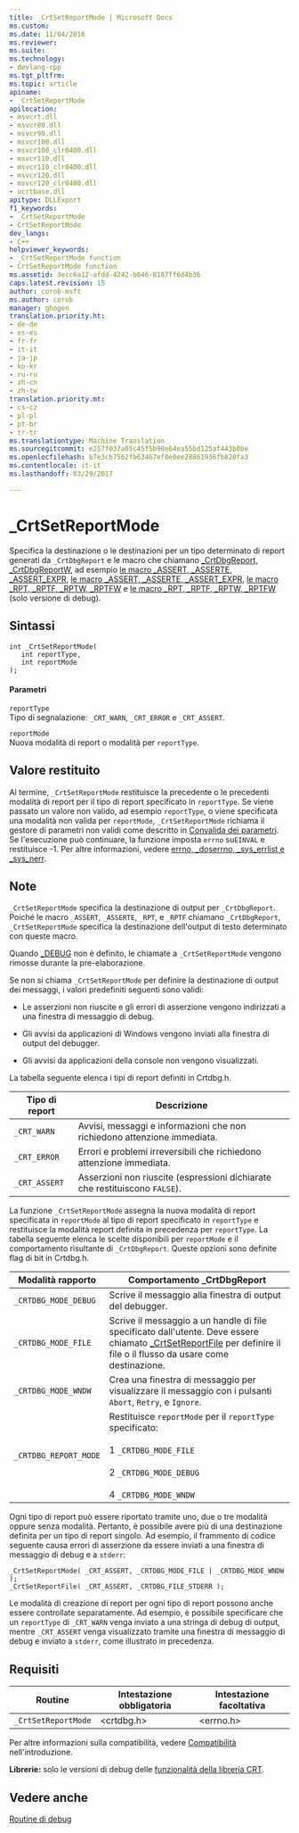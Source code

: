 ```yaml
---
title: _CrtSetReportMode | Microsoft Docs
ms.custom: 
ms.date: 11/04/2016
ms.reviewer: 
ms.suite: 
ms.technology:
- devlang-cpp
ms.tgt_pltfrm: 
ms.topic: article
apiname:
- _CrtSetReportMode
apilocation:
- msvcrt.dll
- msvcr80.dll
- msvcr90.dll
- msvcr100.dll
- msvcr100_clr0400.dll
- msvcr110.dll
- msvcr110_clr0400.dll
- msvcr120.dll
- msvcr120_clr0400.dll
- ucrtbase.dll
apitype: DLLExport
f1_keywords:
- _CrtSetReportMode
- CrtSetReportMode
dev_langs:
- C++
helpviewer_keywords:
- _CrtSetReportMode function
- CrtSetReportMode function
ms.assetid: 3ecc6a12-afdd-4242-b046-8187ff6d4b36
caps.latest.revision: 15
author: corob-msft
ms.author: corob
manager: ghogen
translation.priority.ht:
- de-de
- es-es
- fr-fr
- it-it
- ja-jp
- ko-kr
- ru-ru
- zh-cn
- zh-tw
translation.priority.mt:
- cs-cz
- pl-pl
- pt-br
- tr-tr
ms.translationtype: Machine Translation
ms.sourcegitcommit: e257f037a05c45f5b98e64ea55bd125af443b0be
ms.openlocfilehash: b7e3cb7562fb63467ef0e0ee28861936fb820fa3
ms.contentlocale: it-it
ms.lasthandoff: 03/29/2017

---
```

# <a name="crtsetreportmode"></a>_CrtSetReportMode
Specifica la destinazione o le destinazioni per un tipo determinato di report generati da `_CrtDbgReport` e le macro che chiamano [_CrtDbgReport, _CrtDbgReportW](../../c-runtime-library/reference/crtdbgreport-crtdbgreportw.md), ad esempio [le macro _ASSERT, _ASSERTE, _ASSERT_EXPR](../../c-runtime-library/reference/assert-asserte-assert-expr-macros.md), [le macro _ASSERT, _ASSERTE, _ASSERT_EXPR](../../c-runtime-library/reference/assert-asserte-assert-expr-macros.md), [le macro _RPT, _RPTF, _RPTW, _RPTFW](../../c-runtime-library/reference/rpt-rptf-rptw-rptfw-macros.md) e [le macro _RPT, _RPTF, _RPTW, _RPTFW](../../c-runtime-library/reference/rpt-rptf-rptw-rptfw-macros.md) (solo versione di debug).  
  
## <a name="syntax"></a>Sintassi  
  
```  
int _CrtSetReportMode(   
   int reportType,  
   int reportMode   
);  
```  
  
#### <a name="parameters"></a>Parametri  
 `reportType`  
 Tipo di segnalazione: `_CRT_WARN`, `_CRT_ERROR` e `_CRT_ASSERT`.  
  
 `reportMode`  
 Nuova modalità di report o modalità per `reportType`.  
  
## <a name="return-value"></a>Valore restituito  
 Al termine, `_CrtSetReportMode` restituisce la precedente o le precedenti modalità di report per il tipo di report specificato in `reportType`. Se viene passato un valore non valido, ad esempio `reportType`, o viene specificata una modalità non valida per `reportMode`, `_CrtSetReportMode` richiama il gestore di parametri non validi come descritto in [Convalida dei parametri](../../c-runtime-library/parameter-validation.md). Se l'esecuzione può continuare, la funzione imposta `errno` su`EINVAL` e restituisce -1. Per altre informazioni, vedere [errno, _doserrno, _sys_errlist e _sys_nerr](../../c-runtime-library/errno-doserrno-sys-errlist-and-sys-nerr.md).  
  
## <a name="remarks"></a>Note  
 `_CrtSetReportMode` specifica la destinazione di output per `_CrtDbgReport`. Poiché le macro `_ASSERT`, `_ASSERTE`, `_RPT`, e `_RPTF` chiamano `_CrtDbgReport`, `_CrtSetReportMode` specifica la destinazione dell'output di testo determinato con queste macro.  
  
 Quando [_DEBUG](../../c-runtime-library/debug.md) non è definito, le chiamate a `_CrtSetReportMode` vengono rimosse durante la pre-elaborazione.  
  
 Se non si chiama `_CrtSetReportMode` per definire la destinazione di output dei messaggi, i valori predefiniti seguenti sono validi:  
  
-   Le asserzioni non riuscite e gli errori di asserzione vengono indirizzati a una finestra di messaggio di debug.  
  
-   Gli avvisi da applicazioni di Windows vengono inviati alla finestra di output del debugger.  
  
-   Gli avvisi da applicazioni della console non vengono visualizzati.  
  
 La tabella seguente elenca i tipi di report definiti in Crtdbg.h.  
  
|Tipo di report|Descrizione|  
|-----------------|-----------------|  
|`_CRT_WARN`|Avvisi, messaggi e informazioni che non richiedono attenzione immediata.|  
|`_CRT_ERROR`|Errori e problemi irreversibili che richiedono attenzione immediata.|  
|`_CRT_ASSERT`|Asserzioni non riuscite (espressioni dichiarate che restituiscono `FALSE`).|  
  
 La funzione `_CrtSetReportMode` assegna la nuova modalità di report specificata in `reportMode` al tipo di report specificato in `reportType` e restituisce la modalità report definita in precedenza per `reportType`. La tabella seguente elenca le scelte disponibili per `reportMode` e il comportamento risultante di `_CrtDbgReport`. Queste opzioni sono definite flag di bit in Crtdbg.h.  
  
|Modalità rapporto|Comportamento _CrtDbgReport|  
|-----------------|-----------------------------|  
|`_CRTDBG_MODE_DEBUG`|Scrive il messaggio alla finestra di output del debugger.|  
|`_CRTDBG_MODE_FILE`|Scrive il messaggio a un handle di file specificato dall'utente. Deve essere chiamato [_CrtSetReportFile](../../c-runtime-library/reference/crtsetreportfile.md) per definire il file o il flusso da usare come destinazione.|  
|`_CRTDBG_MODE_WNDW`|Crea una finestra di messaggio per visualizzare il messaggio con i pulsanti `Abort`, `Retry`, e `Ignore`.|  
|`_CRTDBG_REPORT_MODE`|Restituisce `reportMode` per il `reportType` specificato:<br /><br /> 1   `_CRTDBG_MODE_FILE`<br /><br /> 2   `_CRTDBG_MODE_DEBUG`<br /><br /> 4   `_CRTDBG_MODE_WNDW`|  
  
 Ogni tipo di report può essere riportato tramite uno, due o tre modalità oppure senza modalità. Pertanto, è possibile avere più di una destinazione definita per un tipo di report singolo. Ad esempio, il frammento di codice seguente causa errori di asserzione da essere inviati a una finestra di messaggio di debug e a `stderr`:  
  
```  
_CrtSetReportMode( _CRT_ASSERT, _CRTDBG_MODE_FILE | _CRTDBG_MODE_WNDW );  
_CrtSetReportFile( _CRT_ASSERT, _CRTDBG_FILE_STDERR );  
```  
  
 Le modalità di creazione di report per ogni tipo di report possono anche essere controllate separatamente. Ad esempio, è possibile specificare che un `reportType` di `_CRT_WARN` venga inviato a una stringa di debug di output, mentre `_CRT_ASSERT` venga visualizzato tramite una finestra di messaggio di debug e inviato a `stderr`, come illustrato in precedenza.  
  
## <a name="requirements"></a>Requisiti  
  
|Routine|Intestazione obbligatoria|Intestazione facoltativa|  
|-------------|---------------------|---------------------|  
|`_CrtSetReportMode`|\<crtdbg.h>|\<errno.h>|  
  
 Per altre informazioni sulla compatibilità, vedere [Compatibilità](../../c-runtime-library/compatibility.md) nell'introduzione.  
  
 **Librerie:** solo le versioni di debug delle [funzionalità della libreria CRT](../../c-runtime-library/crt-library-features.md).  
  
## <a name="see-also"></a>Vedere anche  
 [Routine di debug](../../c-runtime-library/debug-routines.md)
